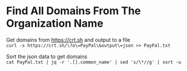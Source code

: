 # Find All Domains From The Organization Name

Get domains from <https://crt.sh> and output to a file  
`curl -s https://crt.sh/\?o\=PayPal\&output\=json >> PayPal.txt`

Sort the json data to get domains  
`cat PayPal.txt | jq -r '.[].common_name' | sed 's/\*//g' | sort -u`
